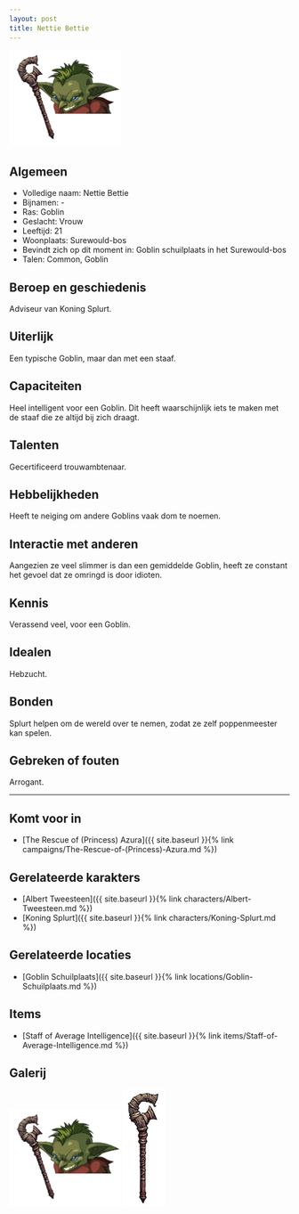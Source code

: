 ```yaml
---
layout: post
title: Nettie Bettie
---
```


<img src="../images/Nettie Bettie.png" alt="Nettie Bettie" width=200>

## Algemeen
* Volledige naam: Nettie Bettie
* Bijnamen: -
* Ras: Goblin
* Geslacht: Vrouw
* Leeftijd: 21
* Woonplaats: Surewould-bos
* Bevindt zich op dit moment in: Goblin schuilplaats in het Surewould-bos
* Talen: Common, Goblin

## Beroep en geschiedenis
Adviseur van Koning Splurt.

## Uiterlijk
Een typische Goblin, maar dan met een staaf.

## Capaciteiten
Heel intelligent voor een Goblin. Dit heeft waarschijnlijk iets te maken met de staaf die ze altijd bij zich draagt.

## Talenten
Gecertificeerd trouwambtenaar. 

## Hebbelijkheden
Heeft te neiging om andere Goblins vaak dom te noemen.

## Interactie met anderen
Aangezien ze veel slimmer is dan een gemiddelde Goblin, heeft ze constant het gevoel dat ze omringd is door idioten.

## Kennis
Verassend veel, voor een Goblin.

## Idealen
Hebzucht.

## Bonden
Splurt helpen om de wereld over te nemen, zodat ze zelf poppenmeester kan spelen.

## Gebreken of fouten
Arrogant.

---

## Komt voor in
* [The Rescue of (Princess) Azura]({{ site.baseurl }}{% link campaigns/The-Rescue-of-(Princess)-Azura.md %})

## Gerelateerde karakters
* [Albert Tweesteen]({{ site.baseurl }}{% link characters/Albert-Tweesteen.md %})
* [Koning Splurt]({{ site.baseurl }}{% link characters/Koning-Splurt.md %})

## Gerelateerde locaties
* [Goblin Schuilplaats]({{ site.baseurl }}{% link locations/Goblin-Schuilplaats.md %})

## Items
* [Staff of Average Intelligence]({{ site.baseurl }}{% link items/Staff-of-Average-Intelligence.md %})

## Galerij
<img src="../images/Nettie Bettie.png" alt="Nettie Bettie" width=200>


<img src="../images/Staff of Normal Intelligence.png" alt="Staff of Average Intelligence" width=75>